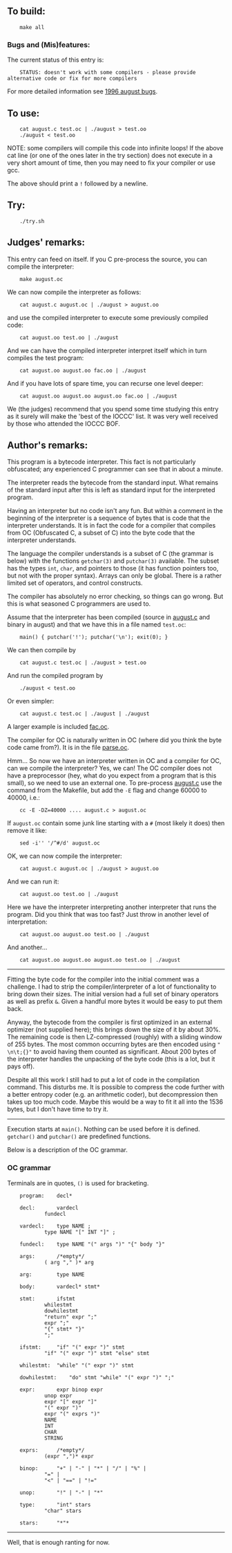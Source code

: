 ## To build:

``` <!---sh-->
    make all
```


### Bugs and (Mis)features:

The current status of this entry is:

```
    STATUS: doesn't work with some compilers - please provide alternative code or fix for more compilers
```

For more detailed information see [1996 august bugs](../../bugs.html#1996_august).


## To use:

``` <!---sh-->
    cat august.c test.oc | ./august > test.oo
    ./august < test.oo
```


NOTE: some compilers will compile this code into infinite loops!  If the above
cat line (or one of the ones later in the try section) does not execute in a
very short amount of time, then you may need to fix your compiler or use gcc.

The above should print a `!` followed by a newline.


## Try:

``` <!---sh-->
    ./try.sh
```


## Judges' remarks:

This entry can feed on itself.  If you C pre-process the source,
you can compile the interpreter:

``` <!---sh-->
    make august.oc
```

We can now compile the interpreter as follows:

``` <!---sh-->
    cat august.c august.oc | ./august > august.oo
```

and use the compiled interpreter to execute some previously
compiled code:

``` <!---sh-->
    cat august.oo test.oo | ./august
```

And we can have the compiled interpreter interpret itself which
in turn compiles the test program:

``` <!---sh-->
    cat august.oo august.oo fac.oo | ./august
```

And if you have lots of spare time, you can recurse one level deeper:

``` <!---sh-->
    cat august.oo august.oo august.oo fac.oo | ./august
```

We (the judges) recommend that you spend some time studying this
entry as it surely will make the 'best of the IOCCC' list.  It was
very well received by those who attended the IOCCC BOF.


## Author's remarks:

This program is a bytecode interpreter.  This fact is not
particularly obfuscated; any experienced C programmer can see that
in about a minute.

The interpreter reads the bytecode from the standard input.  What
remains of the standard input after this is left as standard input for
the interpreted program.

Having an interpreter but no code isn't any fun.  But within a comment
in the beginning of the interpreter is a sequence of bytes that is
code that the interpreter understands.  It is in fact the code for a
compiler that compiles from OC (Obfuscated C, a subset of C) into the
byte code that the interpreter understands.

The language the compiler understands is a subset of C (the grammar
is below) with the functions `getchar(3)` and `putchar(3)`
available.  The subset has the types `int`, `char`, and pointers to
those (it has function pointers too, but not with the proper
syntax).  Arrays can only be global.  There is a rather limited set
of operators, and control constructs.

The compiler has absolutely no error checking, so things
can go wrong.  But this is what seasoned C programmers are used to.

Assume that the interpreter has been compiled (source in [august.c](august.c)
and binary in august) and that we have this in a file named `test.oc`:

``` <!---c-->
    main() { putchar('!'); putchar('\n'); exit(0); }
```

We can then compile by

``` <!---sh-->
    cat august.c test.oc | ./august > test.oo
```

And run the compiled program by

``` <!---sh-->
    ./august < test.oo
```

Or even simpler:

``` <!---sh-->
    cat august.c test.oc | ./august | ./august
```

A larger example is included [fac.oc](fac.oc).

The compiler for OC is naturally written in OC (where did you think the byte
code came from?).  It is in the file [parse.oc](parse.oc).

Hmm...  So now we have an interpreter written in OC and a compiler for OC, can
we compile the interpreter?  Yes, we can!  The OC compiler does not have a
preprocessor (hey, what do you expect from a program that is this small), so we
need to use an external one.  To pre-process [august.c](august.c) use the
command from the Makefile, but add the `-E` flag and change 60000 to 40000,
i.e.:

``` <!---sh-->
    cc -E -DZ=40000 .... august.c > august.oc
```

If `august.oc` contain some junk line starting with a `#` (most likely
it does) then remove it like:

``` <!---sh-->
    sed -i'' '/^#/d' august.oc
```

OK, we can now compile the interpreter:

``` <!---sh-->
    cat august.c august.oc | ./august > august.oo
```

And we can run it:

``` <!---sh-->
    cat august.oo test.oo | ./august
```

Here we have the interpreter interpreting another interpreter that runs
the program.  Did you think that was too fast?  Just throw in another
level of interpretation:

``` <!---sh-->
    cat august.oo august.oo test.oo | ./august
```

And another...

``` <!---sh-->
    cat august.oo august.oo august.oo test.oo | ./august
```

---

Fitting the byte code for the compiler into the initial comment
was a challenge.  I had to strip the compiler/interpreter of
a lot of functionality to bring down their sizes.  The initial
version had a full set of binary operators as well as prefix `&`.
Given a handful more bytes it would be easy to put them back.

Anyway, the bytecode from the compiler is first optimized in
an external optimizer (not supplied here); this brings down the
size of it by about 30%.  The remaining code is then LZ-compressed
(roughly) with a sliding window of 255 bytes.  The most common
occurring bytes are then encoded using `" \n\t;{}"` to avoid having
them counted as significant.  About 200 bytes of the interpreter
handles the unpacking of the byte code (this is a lot, but it pays
off).

Despite all this work I still had to put a lot of code in the
compilation command.  This disturbs me.  It is possible to compress
the code further with a better entropy coder (e.g. an arithmetic
coder), but decompression then takes up too much code.  Maybe this
would be a way to fit it all into the 1536 bytes, but I don't have
time to try it.

---

Execution starts at `main()`.  Nothing can be used before it is
defined.  `getchar()` and `putchar()` are predefined functions.

Below is a description of the OC grammar.

### OC grammar

Terminals are in quotes, `()` is used for bracketing.

```
    program:	decl*

    decl:		vardecl
		    fundecl

    vardecl:	type NAME ;
		    type NAME "[" INT "]" ;

    fundecl:	type NAME "(" args ")" "{" body "}"

    args:		/*empty*/
		    ( arg "," )* arg

    arg:		type NAME

    body:		vardecl* stmt*

    stmt:		ifstmt
		    whilestmt
		    dowhilestmt
		    "return" expr ";"
		    expr ";"
		    "{" stmt* "}"
		    ";"

    ifstmt:		"if" "(" expr ")" stmt
		    "if" "(" expr ")" stmt "else" stmt

    whilestmt:	"while" "(" expr ")" stmt

    dowhilestmt:	"do" stmt "while" "(" expr ")" ";"

    expr:		expr binop expr
		    unop expr
		    expr "[" expr "]"
		    "(" expr ")"
		    expr "(" exprs ")"
		    NAME
		    INT
		    CHAR
		    STRING

    exprs:		/*empty*/
		    (expr ",")* expr

    binop:		"+" | "-" | "*" | "/" | "%" |
		    "=" |
		    "<" | "==" | "!="

    unop:		"!" | "-" | "*"

    type:		"int" stars
		    "char" stars

    stars:		"*"*
```

---


Well, that is enough ranting for now.


<!--

    Copyright © 1984-2024 by Landon Curt Noll. All Rights Reserved.

    You are free to share and adapt this file under the terms of this license:

	Creative Commons Attribution-ShareAlike 4.0 International (CC BY-SA 4.0)

    For more information, see:

	https://creativecommons.org/licenses/by-sa/4.0/

-->
